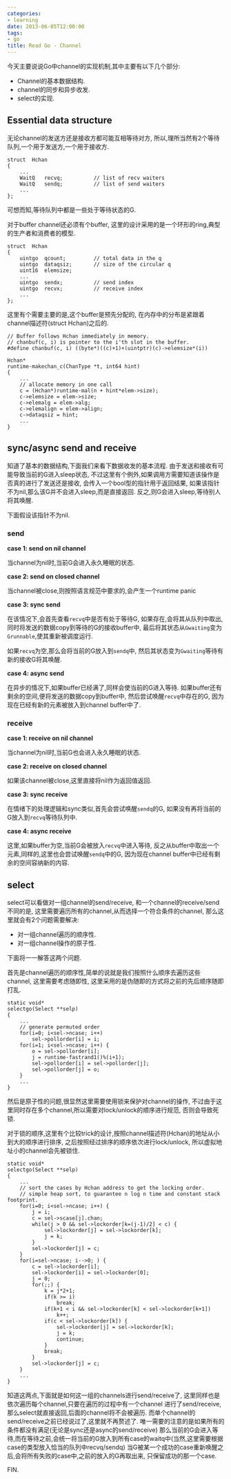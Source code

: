 ```yaml
---
categories:
- learning
date: 2013-06-05T12:00:00
tags:
- go
title: Read Go - Channel
---
```


今天主要说说Go中channel的实现机制,其中主要有以下几个部分:

- Channel的基本数据结构.
- channel的同步和异步收发.
- select的实现.

## Essential data structure



无论channel的发送方还是接收方都可能互相等待对方,
所以,理所当然有2个等待队列,一个用于发送方,一个用于接收方.

~~~
struct	Hchan
{
	...
	WaitQ	recvq;			// list of recv waiters
	WaitQ	sendq;			// list of send waiters
	...
};
~~~
可想而知,等待队列中都是一些处于等待状态的G.

对于buffer channel还必须有个buffer,
这里的设计采用的是一个环形的ring,典型的生产者和消费者的模型.

~~~
struct	Hchan
{
	uintgo	qcount;			// total data in the q
	uintgo	dataqsiz;		// size of the circular q
	uint16	elemsize;
	...
	uintgo	sendx;			// send index
	uintgo	recvx;			// receive index
	...
};
~~~
这里有个需要主要的是,这个buffer是预先分配的,
在内存中的分布是紧跟着channel描述符(struct Hchan)之后的.

~~~
// Buffer follows Hchan immediately in memory.
// chanbuf(c, i) is pointer to the i'th slot in the buffer.
#define chanbuf(c, i) ((byte*)((c)+1)+(uintptr)(c)->elemsize*(i))

Hchan*
runtime·makechan_c(ChanType *t, int64 hint)
{
	...
	// allocate memory in one call
	c = (Hchan*)runtime·mal(n + hint*elem->size);
	c->elemsize = elem->size;
	c->elemalg = elem->alg;
	c->elemalign = elem->align;
	c->dataqsiz = hint;
	...
}
~~~

## sync/async send and receive



知道了基本的数据结构,下面我们来看下数据收发的基本流程.
由于发送和接收有可能导致当前的G进入sleep状态,
不过这里有个例外,如果调用方需要知道该操作是否真的进行了发送还是接收,
会传入一个bool型的指针用于返回结果,
如果该指针不为nil,那么该G并不会进入sleep,而是直接返回.
反之,则G会进入sleep,等待别人将其唤醒.

下面假设该指针不为nil.

### send



**case 1: send on nil channel**

当channel为nil时,当前G会进入永久睡眠的状态.

**case 2: send on closed channel**

当channel被close,则按照语言规范中要求的,会产生一个runtime panic

**case 3: sync send**

在该情况下,会首先查看`recvq`中是否有处于等待G,
如果存在,会将其从队列中取出,同时将发送的数据copy到等待的G的接收buffer中,
最后将其状态从`Gwaiting`变为`Grunnable`,使其重新被调度运行.

如果`recvq`为空,那么会将当前的G放入到`sendq`中,
然后其状态变为`Gwaiting`等待有新的接收G将其唤醒.

**case 4: async send**

在异步的情况下,如果buffer已经满了,同样会使当前的G进入等待.
如果buffer还有剩余的空间,便将发送的数据copy到buffer中,
然后尝试唤醒`recvq`中存在的G, 因为现在已经有新的元素被放入到channel buffer中了.

### receive



**case 1: receive on nil channel**

当channel为nil时,当前G也会进入永久睡眠的状态.

**case 2: receive on closed channel**

如果该channel被close,这里直接将nil作为返回值返回.

**case 3: sync receive**

在情绪下的处理逻辑和sync类似,首先会尝试唤醒`sendq`的G,
如果没有再将当前的G放入到`recvq`等待队列中.

**case 4: async receive**

这里,如果buffer为空,当前G会被放入`recvq`中进入等待,
反之从buffer中取出一个元素,同样的,这里也会尝试唤醒`sendq`中的G,
因为现在channel buffer中已经有剩余的空间容纳新的内容.

## select



select可以看做对一组channel的send/receive,
和一个channel的receive/send不同的是,
这里需要遍历所有的channel,从而选择一个符合条件的channel,
那么这里就会有2个问题需要解决:

- 对一组channel遍历的顺序性.
- 对一组channel操作的原子性.

下面将一一解答这两个问题.

首先是channel遍历的顺序性,简单的说就是我们按照什么顺序去遍历这些channel,
这里需要考虑随即性,
这里采用的是伪随即的方式将之前的先后顺序随即打乱.

~~~
static void*
selectgo(Select **selp)
{
	...
	// generate permuted order
	for(i=0; i<sel->ncase; i++)
		sel->pollorder[i] = i;
	for(i=1; i<sel->ncase; i++) {
		o = sel->pollorder[i];
		j = runtime·fastrand1()%(i+1);
		sel->pollorder[i] = sel->pollorder[j];
		sel->pollorder[j] = o;
	}
	...
}
~~~

然后是原子性的问题,很显然这里需要使用锁来保护对channel的操作,
不过由于这里同时存在多个channel,所以需要对lock/unlock的顺序进行规范,
否则会导致死锁.

对于锁的顺序,这里有个比较trick的设计,按照channel描述符(Hchan)的地址从小到大的顺序进行排序,
之后按照经过排序的顺序依次进行lock/unlock,
所以虚拟地址小的channel会先被锁住.

~~~
static void*
selectgo(Select **selp)
{
	...
	// sort the cases by Hchan address to get the locking order.
	// simple heap sort, to guarantee n log n time and constant stack footprint.
	for(i=0; i<sel->ncase; i++) {
		j = i;
		c = sel->scase[j].chan;
		while(j > 0 && sel->lockorder[k=(j-1)/2] < c) {
			sel->lockorder[j] = sel->lockorder[k];
			j = k;
		}
		sel->lockorder[j] = c;
	}
	for(i=sel->ncase; i-->0; ) {
		c = sel->lockorder[i];
		sel->lockorder[i] = sel->lockorder[0];
		j = 0;
		for(;;) {
			k = j*2+1;
			if(k >= i)
				break;
			if(k+1 < i && sel->lockorder[k] < sel->lockorder[k+1])
				k++;
			if(c < sel->lockorder[k]) {
				sel->lockorder[j] = sel->lockorder[k];
				j = k;
				continue;
			}
			break;
		}
		sel->lockorder[j] = c;
	}
	...
}
~~~

知道这两点,下面就是如何这一组的channels进行send/receive了,
这里同样也是依次遍历每个channel,只要在遍历的过程中有一个channel
进行了send/receive,那么select就直接返回,后面的channel将不会被遍历.
而单个channel的send/receive之前已经说过了,这里就不再赘述了.
唯一需要的注意的是如果所有的条件都没有满足(无论是sync还是async的send/receive)
那么当前的G会进入等待,而在等待之前,会统一将当前的G放入到所有case的waitq中(当然,这里需要根据case的类型放入恰当的队列中recvq/sendq)
当G被某一个成功的case重新唤醒之后,会将所有失败的case中,之前的放入的G再取出来,
只保留成功的那一个case.

FIN.
